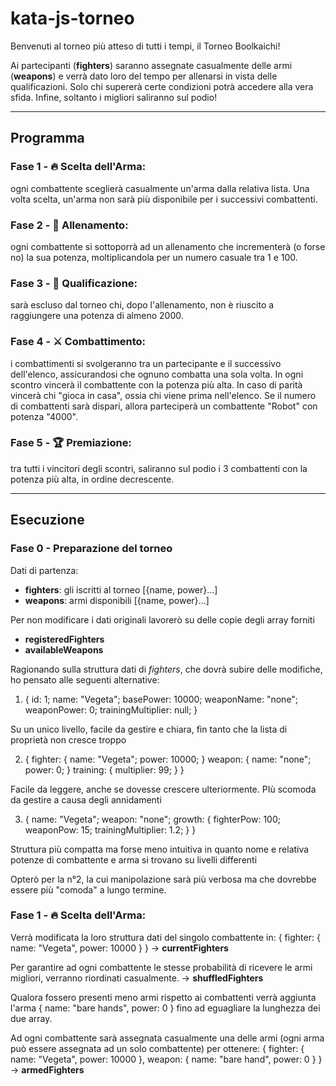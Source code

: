 # kata-js-torneo

Benvenuti al torneo più atteso di tutti i tempi,
il Torneo Boolkaichi!

Ai partecipanti (**fighters**) saranno assegnate casualmente delle armi (**weapons**) e verrà dato loro del tempo per allenarsi in vista delle qualificazioni. Solo chi supererà certe condizioni potrà accedere alla vera sfida. Infine, soltanto i migliori saliranno sul podio!

---

## Programma

### Fase 1 - 🔥 Scelta dell'Arma:

ogni combattente sceglierà casualmente un'arma dalla relativa lista. Una volta scelta, un'arma non sarà più disponibile per i successivi combattenti.

### Fase 2 - 💪 Allenamento:

ogni combattente si sottoporrà ad un allenamento che incrementerà (o forse no) la sua potenza, moltiplicandola per un numero casuale tra 1 e 100.

### Fase 3 - 🎯 Qualificazione:

sarà escluso dal torneo chi, dopo l'allenamento, non è riuscito a raggiungere una potenza di almeno 2000.

### Fase 4 - ⚔️ Combattimento:

i combattimenti si svolgeranno tra un partecipante e il successivo dell'elenco, assicurandosi che ognuno combatta una sola volta.
In ogni scontro vincerà il combattente con la potenza più alta. In caso di parità vincerà chi "gioca in casa", ossia chi viene prima nell'elenco.
Se il numero di combattenti sarà dispari, allora parteciperà un combattente "Robot" con potenza "4000".

### Fase 5 - 🏆 Premiazione:

tra tutti i vincitori degli scontri, saliranno sul podio i 3 combattenti con la potenza più alta, in ordine decrescente.

---

## Esecuzione

### Fase 0 - Preparazione del torneo

Dati di partenza:

- **fighters**: gli iscritti al torneo [{name, power}...]
- **weapons**: armi disponibili [{name, power}...]

Per non modificare i dati originali lavorerò su delle copie degli array forniti

- **registeredFighters**
- **availableWeapons**

Ragionando sulla struttura dati di _fighters_, che dovrà subire delle modifiche, ho pensato alle seguenti alternative:

1. {
   id: 1;
   name: "Vegeta";
   basePower: 10000;
   weaponName: "none";
   weaponPower: 0;
   trainingMultiplier: null;
   }
   <!-- totalPower: "(basePower + weaponPower) \* trainingMultiplier"; -->

Su un unico livello, facile da gestire e chiara, fin tanto che la lista di proprietà non cresce troppo

2. {
   fighter: {
   name: "Vegeta";
   power: 10000;
   }
   weapon: {
   name: "none";
   power: 0;
   }
   training: {
   multiplier: 99;
   }
   }
   <!-- totalPower: "(fighter.power + weapon.power) \* training.multiplier"; -->

Facile da leggere, anche se dovesse crescere ulteriormente. PIù scomoda da gestire a causa degli annidamenti

3. {
   name: "Vegeta";
   weapon: "none";
   growth: {
   fighterPow: 100;
   weaponPow: 15;
   trainingMultiplier: 1.2;
   }
   }
   <!-- totalPower: "(growth.fighterPow + growth.weaponPow) \* training.Mod"; -->

Struttura più compatta ma forse meno intuitiva in quanto nome e relativa potenze di combattente e arma si trovano su livelli differenti

Opterò per la n°2, la cui manipolazione sarà più verbosa ma che dovrebbe essere più "comoda" a lungo termine.

### Fase 1 - 🔥 Scelta dell'Arma:

Verrà modificata la loro struttura dati del singolo combattente in:
{ fighter: { name: "Vegeta", power: 10000 } }
-> **currentFighters**

Per garantire ad ogni combattente le stesse probabilità di ricevere le armi migliori, verranno riordinati casualmente.
-> **shuffledFighters**

Qualora fossero presenti meno armi rispetto ai combattenti verrà aggiunta l'arma
{ name: "bare hands", power: 0 }
fino ad eguagliare la lunghezza dei due array.

Ad ogni combattente sarà assegnata casualmente una delle armi (ogni arma può essere assegnata ad un solo combattente) per ottenere:
{
fighter: { name: "Vegeta", power: 10000 },
weapon: { name: "bare hand", power: 0 }
}
-> **armedFighters**
